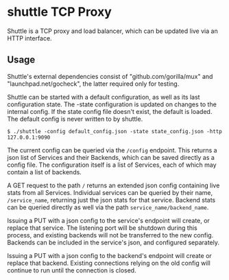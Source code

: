 shuttle TCP Proxy
=======

Shuttle is a TCP proxy and load balancer, which can be updated live via an HTTP
interface.

## Usage

Shuttle's external dependencies consist of "github.com/gorilla/mux" and
"launchpad.net/gocheck", the latter required only for testing.


Shuttle can be started with a default configuration, as well as its last
configuration state. The -state configuration is updated on changes to the
internal config. If the state config file doesn't exist, the default is loaded.
The default config is never written to by shuttle.

    $ ./shuttle -config default_config.json -state state_config.json -http 127.0.0.1:9090


The current config can be queried via the `/config` endpoint. This returns a
json list of Services and their Backends, which can be saved directly as a
config file. The configuration itself is a list of Services, each of which may
contain a list of backends.

A GET request to the path `/` returns an extended json config containing live
stats from all Services. Individual services can be queried by their name,
`/service_name`, returning just the json stats for that service. Backend stats
can be queried directly as well via the path `service_name/backend_name`.

Issuing a PUT with a json config to the service's endpoint will create, or
replace that service. The listening port will be shutdown during this process,
and existing backends will not be transferred to the new config. Backends can
be included in the service's json, and configured separately.

Issuing a PUT with a json config to the backend's endpoint will create or
replace that backend. Existing connections relying on the old config will
continue to run until the connection is closed.
